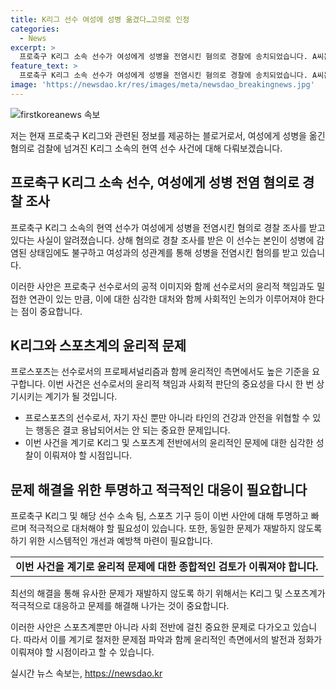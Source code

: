 ```yaml
---
title: K리그 선수 여성에 성병 옮겼다…고의로 인정
categories:
  - News
excerpt: >
  프로축구 K리그 소속 선수가 여성에게 성병을 전염시킨 혐의로 경찰에 송치되었습니다. A씨는 성병 감염 사실을 알면서도 여성과 성관계를 가졌다는 것으로, 경찰은 미필적 고의가 있다고 보고 상해 혐의로 조사 중입니다. 이 사건은 축구 팬들을 놀라게 하였고, K리그와 시흥경찰서에 대한 더 많은 조치가 요구될 것으로 보입니다. (150자)
feature_text: >
  프로축구 K리그 소속 선수가 여성에게 성병을 전염시킨 혐의로 경찰에 송치되었습니다. A씨는 성병 감염 사실을 알면서도 여성과 성관계를 가졌다는 것으로, 경찰은 미필적 고의가 있다고 보고 상해 혐의로 조사 중입니다. 이 사건은 축구 팬들을 놀라게 하였고, K리그와 시흥경찰서에 대한 더 많은 조치가 요구될 것으로 보입니다. (150자)
image: 'https://newsdao.kr/res/images/meta/newsdao_breakingnews.jpg'
---
```


<p><img src="https://newsdao.kr/res/images/meta/newsdao_breakingnews.jpg" alt="firstkoreanews 속보" /></p>

<p>저는 현재 프로축구 K리그와 관련된 정보를 제공하는 블로거로서, 여성에게 성병을 옮긴 혐의로 검찰에 넘겨진 K리그 소속의 현역 선수 사건에 대해 다뤄보겠습니다.</p>

<h2 data-ke-size="size26">프로축구 K리그 소속 선수, 여성에게 성병 전염 혐의로 경찰 조사</h2>

<p>프로축구 K리그 소속의 현역 선수가 여성에게 성병을 전염시킨 혐의로 경찰 조사를 받고 있다는 사실이 알려졌습니다. 상해 혐의로 경찰 조사를 받은 이 선수는 본인이 성병에 감염된 상태임에도 불구하고 여성과의 성관계를 통해 성병을 전염시킨 혐의를 받고 있습니다.</p>

<p data-ke-size="size16">이러한 사안은 프로축구 선수로서의 공적 이미지와 함께 선수로서의 윤리적 책임과도 밀접한 연관이 있는 만큼, 이에 대한 심각한 대처와 함께 사회적인 논의가 이루어져야 한다는 점이 중요합니다.</p>

<h2 data-ke-size="size26">K리그와 스포츠계의 윤리적 문제</h2>

<p>프로스포츠는 선수로서의 프로페셔널리즘과 함께 윤리적인 측면에서도 높은 기준을 요구합니다. 이번 사건은 선수로서의 윤리적 책임과 사회적 판단의 중요성을 다시 한 번 상기시키는 계기가 될 것입니다.</p>

<ul>
  <li>프로스포츠의 선수로서, 자기 자신 뿐만 아니라 타인의 건강과 안전을 위협할 수 있는 행동은 결코 용납되어서는 안 되는 중요한 문제입니다.</li>
  <li>이번 사건을 계기로 K리그 및 스포츠계 전반에서의 윤리적인 문제에 대한 심각한 성찰이 이뤄져야 할 시점입니다.</li>
</ul>

<h2 data-ke-size="size26">문제 해결을 위한 투명하고 적극적인 대응이 필요합니다</h2>

<p>프로축구 K리그 및 해당 선수 소속 팀, 스포츠 기구 등이 이번 사안에 대해 투명하고 빠르며 적극적으로 대처해야 할 필요성이 있습니다. 또한, 동일한 문제가 재발하지 않도록 하기 위한 시스템적인 개선과 예방책 마련이 필요합니다.</p>

<table>
  <tr>
    <td style="text-align: center; height: 17px;"><b>이번 사건을 계기로 윤리적 문제에 대한 종합적인 검토가 이뤄져야 합니다.</b></td>
  </tr>
</table>

<p data-ke-size="size16">최선의 해결을 통해 유사한 문제가 재발하지 않도록 하기 위해서는 K리그 및 스포츠계가 적극적으로 대응하고 문제를 해결해 나가는 것이 중요합니다.</p>

<p>이러한 사안은 스포츠계뿐만 아니라 사회 전반에 걸친 중요한 문제로 다가오고 있습니다. 따라서 이를 계기로 철저한 문제점 파악과 함께 윤리적인 측면에서의 발전과 정화가 이뤄져야 할 시점이라고 할 수 있습니다.</p>
실시간 뉴스 속보는, <a href="https://newsdao.kr" rel="dofollow">https://newsdao.kr</a>


